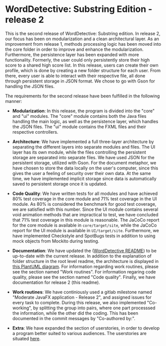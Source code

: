 # WordDetective: Substring Edition - release 2

This is the second release of WordDetective: Substring edition.
In release 2, our focus has been on modularization and a clean architectural layer. As an improvement from release 1, methods processing logic has been moved into the core folder in order to improve and enhance the modularization. Furthermore, the persistence layer has been expanded with more functionality. Formerly, the user could only persistently store their high score to a shared high score list. In this release, users can create their own profile, which is done by creating a new folder structure for each user. From there, every user is able to interact with their respective file, all done through persistent storage in JSON format. We chose to go with Gson for handling the JSON files.

The requirements for the second release have been fulfilled in the following manner:

- **Modularization**: In this release, the program is divided into the "core" and "ui" modules. The "core" module contains both the Java files handling the main logic, as well as the persistence layer, which handles the JSON files. The "ui" module contains the FXML files and their respective controllers.

- **Architecture**: We have implemented a full three-layer architecture by separating the different layers into separate modules and files. The UI layer has its own module, while the files controlling the persistent storage are separated into separate files. We have used JSON for the persistent storage, utilized with Gson. For the document metaphor, we have chosen to store the data locally on the user's computer, since this gives the user a feeling of security over their own data. At the same time, we have implemented implicit storage since data is automatically saved to persistent storage once it is updated.

- **Code Quality**: We have written tests for all modules and have achieved 80% test coverage in the core module and 71% test coverage in the UI module. As 80% is considered the benchmark for good test coverage, we are satisfied with this number. Since the UI module contains several void animation methods that are impractical to test, we have concluded that 71% test coverage in this module is reasonable. The JaCoCo report for the core module is available in `core/target/site`, while the JaCoCo report for the UI module is available in `UI/target/site`. Furthermore, we have implemented Checkstyle and SpotBugs tests in addition to using mock objects from Mockito during testing.

- **Documentation**: We have updated the ([WordDetective README](../../WordDetective/README.md)) to be up-to-date with the current release.
  In addition to the explanation of folder structure in the root level readme, the architecture is displayed in [this PlantUML diagram](PlantUML_release2.png).
  For information regarding work routines, please see the section named "Work routines".
  For information regaring code quality, please see the section named "Code quality".
  Finally, we have documentation for release 2 (this readme).

- **Work routines**: We have continiously used a gitlab milestone named "Moderate JavaFX application - Release 2", and assigned issues for every task to complete. During this release, we also implemented "Co-working", by splitting the group into pairs, where one part processsed the information, while the other did the coding.
  This has been documented in the commit messages by "Co-authored by:".

- **Extra**: We have expanded the section of userstories, in order to develop a program better suited to various audiences. The userstories are situated [here](../../userstories.md).
